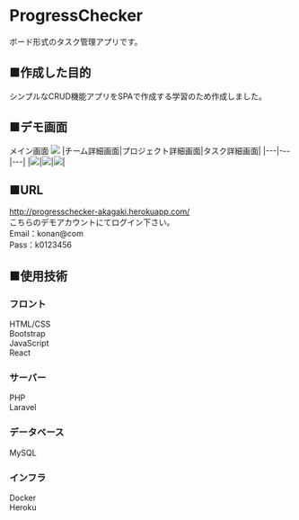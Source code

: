 # ProgressChecker
ボード形式のタスク管理アプリです。

## ■作成した目的
シンプルなCRUD機能アプリをSPAで作成する学習のため作成しました。

## ■デモ画面
メイン画面
<img src="https://user-images.githubusercontent.com/85749854/130179582-b47bca5b-544f-4e94-9471-4935df5a5d9d.png">
|チーム詳細画面|プロジェクト詳細画面|タスク詳細画面|
|---|---|---|
|<img src="https://user-images.githubusercontent.com/85749854/130179674-4edd46ad-8997-4241-9cba-ccf61836726d.png">|<img src="https://user-images.githubusercontent.com/85749854/130179757-4ca30bfc-53ed-41ea-a42c-6baf521c7e9e.png">|<img src="https://user-images.githubusercontent.com/85749854/130179804-56db77c7-62f4-449b-b66f-d28753cf82c4.png">|

## ■URL
http://progresschecker-akagaki.herokuapp.com/  
こちらのデモアカウントにてログイン下さい。  
Email：konan@com  
Pass：k0123456 

## ■使用技術
### フロント
HTML/CSS  
Bootstrap  
JavaScript  
React  
### サーバー
PHP  
Laravel  
### データベース 
MySQL
### インフラ 
Docker  
Heroku


